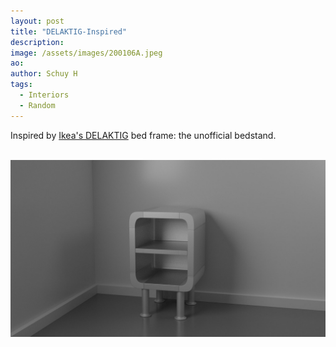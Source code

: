 ```yaml
---
layout: post
title: "DELAKTIG-Inspired"
description: 
image: /assets/images/200106A.jpeg
ao: 
author: Schuy H
tags: 
  - Interiors
  - Random
---
```


Inspired by [Ikea's DELAKTIG](https://www.ikea.com/ca/en/p/delaktig-bed-frame-aluminum-s79287532/) bed frame: the unofficial bedstand.

<br />

<img class="post-image" src="/assets/images/200106B.jpeg" alt="Bedside Table Design" style="height: auto;">


<!--- 

Optinal front matter: Date: yyyy-mm-dd hh:mm:ss

Image examples: secondary, full width

![Placeholder](/assets/images/171208.jpeg)

![Placeholder](/assets/images/171208.jpeg#full) 

---> 